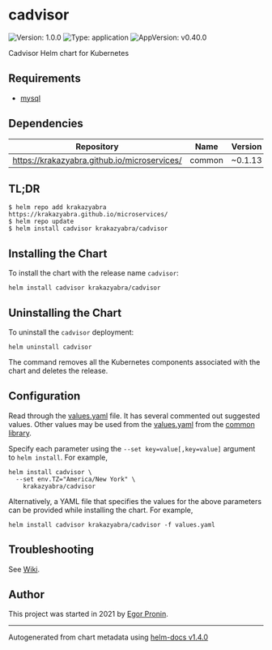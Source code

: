 # cadvisor

![Version: 1.0.0](https://img.shields.io/badge/Version-1.0.0-informational?style=flat-square) ![Type: application](https://img.shields.io/badge/Type-application-informational?style=flat-square) ![AppVersion: v0.40.0](https://img.shields.io/badge/AppVersion-v0.40.0-informational?style=flat-square)

Cadvisor Helm chart for Kubernetes

## Requirements
* [mysql](https://github.com/krakazyabra/microservices/wiki/Databases)

## Dependencies

| Repository | Name | Version |
|------------|------|---------|
| https://krakazyabra.github.io/microservices/ | common | ~0.1.13 |

## TL;DR
```console
$ helm repo add krakazyabra https://krakazyabra.github.io/microservices/
$ helm repo update
$ helm install cadvisor krakazyabra/cadvisor
```

## Installing the Chart
To install the chart with the release name `cadvisor`:
```console
helm install cadvisor krakazyabra/cadvisor
```

## Uninstalling the Chart
To uninstall the `cadvisor` deployment:
```console
helm uninstall cadvisor
```
The command removes all the Kubernetes components associated with the chart and deletes the release.

## Configuration

Read through the [values.yaml](./values.yaml) file. It has several commented out suggested values.
Other values may be used from the [values.yaml](../common/values.yaml) from the [common library](../common).

Specify each parameter using the `--set key=value[,key=value]` argument to `helm install`. For example,
```console
helm install cadvisor \
  --set env.TZ="America/New York" \
    krakazyabra/cadvisor
```

Alternatively, a YAML file that specifies the values for the above parameters can be provided while installing the chart.
For example,
```console
helm install cadvisor krakazyabra/cadvisor -f values.yaml
```

## Troubleshooting
See [Wiki](https://github.com/krakazyabra/microservices/wiki/Troubleshooting).

## Author
This project was started in 2021 by [Egor Pronin](https://github.com/krakazyabra).

----------------------------------------------
Autogenerated from chart metadata using [helm-docs v1.4.0](https://github.com/norwoodj/helm-docs/releases/v1.4.0)
